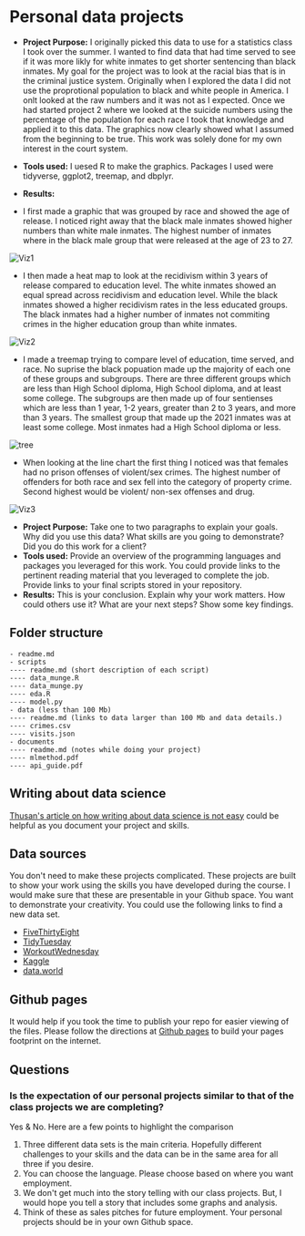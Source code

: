 # Personal data projects
- __Project Purpose:__ I originally picked this data to use for a statistics class I took over the summer. I wanted to find data that had time served to see if it was more likly for white inmates to get shorter sentencing than black inmates. My goal for the project was to look at the racial bias that is in the criminal justice system. Originally when I explored the data I did not use the proprotional population to black and white people in America. I onlt looked at the raw numbers and it was not as I expected. Once we had started project 2 where we looked at the suicide numbers using the percentage of the population for each race I took that knowledge and applied it to this data. The graphics now clearly showed what I assumed from the beginning to be true. This work was solely done for my own interest in the court system. 


- __Tools used:__ I uesed R to make the graphics. Packages I used were tidyverse, ggplot2, treemap, and dbplyr. 


- __Results:__ 
- I first made a graphic that was grouped by race and showed the age of release. I noticed right away that the black male inmates showed higher numbers than white male inmates. The highest number of inmates where in the black male group that were released at the age of 23 to 27. 

![Viz1](https://user-images.githubusercontent.com/89158977/145720296-1bd9dc66-95bf-4b17-a26c-6caf3445e8e9.png)

- I then made a heat map to look at the recidivism within 3 years of release compared to education level. The white inmates showed an equal spread across recidivism and education level. While the black inmates showed a higher recidivism rates in the less educated groups. The black inmates had a higher number of inmates not commiting crimes in the higher education group than white inmates.  

![Viz2](https://user-images.githubusercontent.com/89158977/145720681-0b3bef04-5f54-4702-9a39-2bc3db02cbdd.png)

- I made a treemap trying to compare level of education, time served, and race. No suprise the black popuation made up the majority of each one of these groups and subgroups. There are three different groups which are less than High School diploma, High School diploma, and at least some college. The subgroups are then made up of four sentienses which are less than 1 year, 1-2 years, greater than 2 to 3 years, and more than 3 years. The smallest group that made up the 2021 inmates was at least some college. Most inmates had a High School diploma or less. 

![tree](https://user-images.githubusercontent.com/89158977/145725573-ab078a9f-4706-4919-838c-0136a21301fe.png)

- When looking at the line chart the first thing I noticed was that females had no prison offenses of violent/sex crimes. The highest number of offenders for both race and sex fell into the category of property crime. Second highest would be violent/ non-sex offenses and drug. 

![Viz3](https://user-images.githubusercontent.com/89158977/145727729-7cc725d1-85bf-4cc8-869b-78f4512a421c.png)


- __Project Purpose:__ Take one to two paragraphs to explain your goals.  Why did you use this data? What skills are you going to demonstrate? Did you do this work for a client? 
- __Tools used:__ Provide an overview of the programming languages and packages you leveraged for this work.  You could provide links to the pertinent reading material that you leveraged to complete the job. Provide links to your final scripts stored in your repository.
- __Results:__ This is your conclusion.  Explain why your work matters.  How could others use it?  What are your next steps? Show some key findings.

## Folder structure

```
- readme.md
- scripts
---- readme.md (short description of each script)
---- data_munge.R
---- data_munge.py
---- eda.R
---- model.py
- data (less than 100 Mb)
---- readme.md (links to data larger than 100 Mb and data details.)
---- crimes.csv
---- visits.json
- documents
---- readme.md (notes while doing your project)
---- mlmethod.pdf
---- api_guide.pdf
```

## Writing about data science

[Thusan's article on how writing about data science is not easy](https://towardsdatascience.com/lets-admit-it-writing-about-data-science-is-not-easy-37a376777d36) could be helpful as you document your project and skills.

## Data sources

You don't need to make these projects complicated. These projects are built to show your work using the skills you have developed during the course. I would make sure that these are presentable in your Github space. You want to demonstrate your creativity. You could use the following links to find a new data set. 

- [FiveThirtyEight](https://github.com/fivethirtyeight/data)
- [TidyTuesday](https://github.com/rfordatascience/tidytuesday)
- [WorkoutWednesday](http://www.workout-wednesday.com/)
- [Kaggle](https://www.kaggle.com/datasets)
- [data.world](https://data.world/search?context=community&entryTypeLabel=dataset&q=free+data&type=all)

## Github pages

It would help if you took the time to publish your repo for easier viewing of the files.  Please follow the directions at [Github pages](https://pages.github.com/) to build your pages footprint on the internet.

## Questions

### Is the expectation of our personal projects similar to that of the class projects we are completing?

Yes & No. Here are a few points to highlight the comparison

1. Three different data sets is the main criteria. Hopefully different challenges to your skills and the data can be in the same area for all three if you desire.
2. You can choose the language. Please choose based on where you want employment.
3. We don't get much into the story telling with our class projects.  But, I would hope you tell a story that includes some graphs and analysis.
4. Think of these as sales pitches for future employment. Your personal projects should be in your own Github space.

